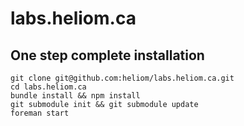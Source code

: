 # labs.heliom.ca

## One step complete installation
```
git clone git@github.com:heliom/labs.heliom.ca.git
cd labs.heliom.ca
bundle install && npm install
git submodule init && git submodule update
foreman start

```
